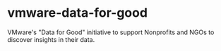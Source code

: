 # vmware-data-for-good
VMware's "Data for Good" initiative to support Nonprofits and NGOs to discover insights in their data.
